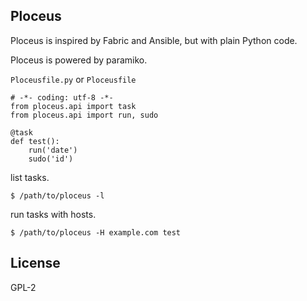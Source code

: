 ## Ploceus

Ploceus is inspired by Fabric and Ansible, but with plain Python code.

Ploceus is powered by paramiko.

`Ploceusfile.py` or `Ploceusfile`

```
# -*- coding: utf-8 -*-
from ploceus.api import task
from ploceus.api import run, sudo

@task
def test():
    run('date')
    sudo('id')
```

list tasks.

```
$ /path/to/ploceus -l
```

run tasks with hosts.

```
$ /path/to/ploceus -H example.com test
```


## License

GPL-2
